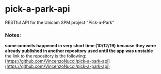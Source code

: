 # pick-a-park-api
RESTful API for the Unicam SPM project "Pick-a-Park"

### Notes: 
**some commits happened in very short time (10/12/19) because they were already published in another repository used until the app was unstable**
the link to the repository is the following: [https://github.com/VincenzoNucci/pick-a-park-api](https://github.com/VincenzoNucci/pick-a-park-api)
